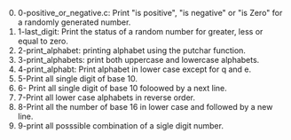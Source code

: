 0. 0-positive_or_negative.c: Print "is positive", "is negative" or "is Zero" for a randomly generated number.
1. 1-last_digit: Print the status of a random number for greater, less or equal to zero.
2. 2-print_alphabet: printing alphabet using the putchar function.
3. 3-print_alphabets: print both uppercase and lowercase alphabets.
4. 4-print_alphabt: Print alphabet in lower case except for q and e.
5. 5-Print all single digit of base 10.
6. 6- Print all single digit of base 10 foloowed by a next line.
7. 7-Print all lower case alphabets in reverse order.
8. 8-Print all the number of base 16 in lower case and followed by a new line.
9. 9-print all posssible combination of a sigle digit number.
